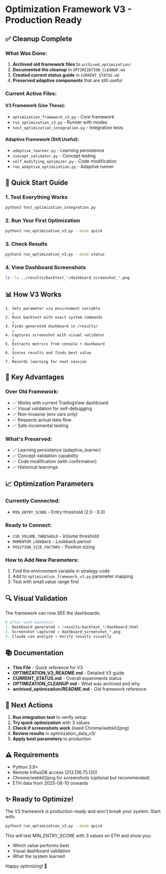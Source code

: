 # Optimization Framework V3 - Production Ready

## ✅ Cleanup Complete

### What Was Done:
1. **Archived old framework files** to `archived_optimization/`
2. **Documented the cleanup** in `OPTIMIZATION_CLEANUP.md`
3. **Created current status guide** in `CURRENT_STATUS.md`
4. **Preserved adaptive components** that are still useful

### Current Active Files:

#### V3 Framework (Use These):
- `optimization_framework_v3.py` - Core framework
- `run_optimization_v3.py` - Runner with modes
- `test_optimization_integration.py` - Integration tests

#### Adaptive Framework (Still Useful):
- `adaptive_learner.py` - Learning persistence
- `concept_validator.py` - Concept testing
- `self_modifying_optimizer.py` - Code modification
- `run_adaptive_optimization.py` - Adaptive runner

## 🚀 Quick Start Guide

### 1. Test Everything Works
```bash
python3 test_optimization_integration.py
```

### 2. Run Your First Optimization
```bash
python3 run_optimization_v3.py --mode quick
```

### 3. Check Results
```bash
python3 run_optimization_v3.py --mode status
```

### 4. View Dashboard Screenshots
```bash
ls -la ../results/backtest_*/dashboard_screenshot_*.png
```

## 📊 How V3 Works

```
1. Sets parameter via environment variable
   ↓
2. Runs backtest with exact system commands
   ↓
3. Finds generated dashboard in /results/
   ↓
4. Captures screenshot with visual validator
   ↓
5. Extracts metrics from console + dashboard
   ↓
6. Scores results and finds best value
   ↓
7. Records learning for next session
```

## 🎯 Key Advantages

### Over Old Framework:
- ✅ Works with current TradingView dashboard
- ✅ Visual validation for self-debugging
- ✅ Non-invasive (env vars only)
- ✅ Respects actual data flow
- ✅ Safe incremental testing

### What's Preserved:
- ✅ Learning persistence (adaptive_learner)
- ✅ Concept validation capability
- ✅ Code modification (with confirmation)
- ✅ Historical learnings

## 📈 Optimization Parameters

### Currently Connected:
- `MIN_ENTRY_SCORE` - Entry threshold (2.0 - 6.0)

### Ready to Connect:
- `CVD_VOLUME_THRESHOLD` - Volume threshold
- `MOMENTUM_LOOKBACK` - Lookback period
- `POSITION_SIZE_FACTORS` - Position sizing

### How to Add New Parameters:
1. Find the environment variable in strategy code
2. Add to `optimization_framework_v3.py` parameter mapping
3. Test with small value range first

## 🔍 Visual Validation

The framework can now SEE the dashboards:

```python
# After each backtest:
1. Dashboard generated → /results/backtest_*/dashboard.html
2. Screenshot captured → dashboard_screenshot_*.png
3. Claude can analyze → Verify results visually
```

## 📚 Documentation

- **This File** - Quick reference for V3
- **OPTIMIZATION_V3_README.md** - Detailed V3 guide
- **CURRENT_STATUS.md** - Overall experiments status
- **OPTIMIZATION_CLEANUP.md** - What was archived and why
- **archived_optimization/README.md** - Old framework reference

## 🎯 Next Actions

1. **Run integration test** to verify setup
2. **Try quick optimization** with 3 values
3. **Check if screenshots work** (need Chrome/webkit2png)
4. **Review results** in optimization_data_v3/
5. **Apply best parameters** to production

## ⚠️ Requirements

- Python 3.8+
- Remote InfluxDB access (213.136.75.120)
- Chrome/webkit2png for screenshots (optional but recommended)
- ETH data from 2025-08-10 onwards

## ✨ Ready to Optimize!

The V3 framework is production-ready and won't break your system. Start with:

```bash
python3 run_optimization_v3.py --mode quick
```

This will test MIN_ENTRY_SCORE with 3 values on ETH and show you:
- Which value performs best
- Visual dashboard validation
- What the system learned

Happy optimizing! 🚀